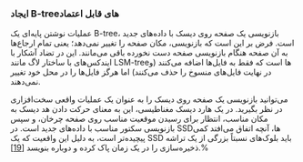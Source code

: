 ### ایجاد B-tree‌های قابل اعتماد
عملیات نوشتن پایه‌ای یک B-tree، بازنویسی یک صفحه روی دیسک با داده‌های جدید است. فرض بر این است که بازنویسی، مکان صفحه را تغییر نمی‌دهد؛ یعنی تمام ارجاع‌ها به آن صفحه هنگام بازنویسی صفحه دست نخورده باقی می‌مانند. این در تضاد آشکار با ایندکس‌های با ساختار لاگ مانند LSM-tree‌ها است که فقط به فایل‌ها اضافه می‌کنند (و در نهایت فایل‌های منسوخ را حذف می‌کنند) اما هرگز فایل‌ها را در محل خود تغییر نمی‌دهند.

می‌توانید بازنویسی یک صفحه روی دیسک را به عنوان یک عملیات واقعی سخت‌افزاری در نظر بگیرید. در یک هارد دیسک مغناطیسی، این به معنای حرکت دادن هد دیسک به مکان مناسب، انتظار برای رسیدن موقعیت مناسب روی صفحه چرخان، و سپس بازنویسی سکتور مناسب با داده‌های جدید است. در SSD‌ها، آنچه اتفاق می‌افتد کمی پیچیده‌تر است، به دلیل این واقعیت که یک SSD باید بلوک‌های نسبتاً بزرگی از یک تراشه ذخیره‌سازی را در یک زمان پاک کرده و دوباره بنویسد [[19](ch03.html#Goossaert2014wj)].% 